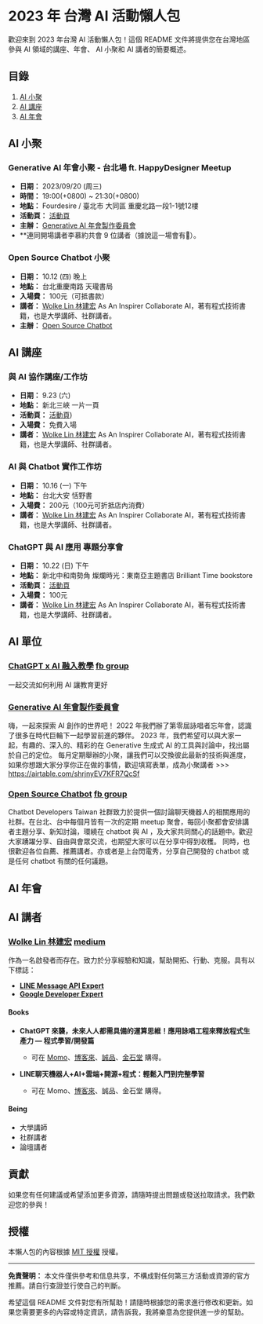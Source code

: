 # 2023 年 台灣 AI 活動懶人包

歡迎來到 2023 年台灣 AI 活動懶人包！這個 README 文件將提供您在台灣地區參與 AI 領域的講座、年會、 AI 小聚和 AI 講者的簡要概述。

## 目錄
1. [AI 小聚](#ai-小聚)
2. [AI 講座](#ai-講座)
3. [AI 年會](#ai-年會)


## AI 小聚

### Generative AI 年會小聚 - 台北場 ft. HappyDesigner Meetup
- **日期：** 2023/09/20 (周三) 
- **時間：** 19:00(+0800) ~ 21:30(+0800)
- **地點：** Fourdesire / 臺北市 大同區 重慶北路一段1-1號12樓
- **活動頁：** [活動頁](https://blindegg.kktix.cc/events/202309gai)
- **主辦：** [Generative AI 年會製作委員會](#Generative-AI)
- **連同開場講者李慕約共會 9 位講者（據說這一場會有🍮）。


### Open Source Chatbot 小聚
- **日期：** 10.12 (四) 晚上
- **地點：** 台北重慶南路 天瓏書局
- **入場費：** 100元（可抵書款）
- **講者：** [Wolke Lin 林建宏](#wolke-lin-林建宏) As An Inspirer Collaborate AI，著有程式技術書籍，也是大學講師、社群講者。
- **主辦：** [Open Source Chatbot](#open-source-chatbot)

## AI 講座

### 與 AI 協作講座/工作坊
- **日期：** 9.23 (六)
- **地點：** 新北三峽 一片一頁
- **活動頁：** [活動頁](https://www.facebook.com/100063693924843/posts/pfbid036rxxwdAay7b68oQnVgKgUvAXaedFNGEaxit3XjRFnb8gH69D6G9QyNcAp7JPfhNul/?mibextid=cr9u03))
- **入場費：** 免費入場
- **講者：** [Wolke Lin 林建宏](#wolke-lin-林建宏) As An Inspirer Collaborate AI，著有程式技術書籍，也是大學講師、社群講者。

### AI 與 Chatbot 實作工作坊
- **日期：** 10.16 (一) 下午
- **地點：** 台北大安 恬野書
- **入場費：** 200元（100元可折抵店內消費）
- **講者：** [Wolke Lin 林建宏](#wolke-lin-林建宏) As An Inspirer Collaborate AI，著有程式技術書籍，也是大學講師、社群講者。

### ChatGPT 與 AI 應用 專題分享會
- **日期：** 10.22 (日) 下午
- **地點：** 新北中和南勢角 燦爛時光：東南亞主題書店 Brilliant Time bookstore
- **活動頁：** [活動頁](https://www.facebook.com/events/300001609308026/?acontext=%7B%22ref%22%3A%2252%22%2C%22action_history%22%3A%22%5B%7B%5C%22surface%5C%22%3A%5C%22share_link%5C%22%2C%5C%22mechanism%5C%22%3A%5C%22share_link%5C%22%2C%5C%22extra_data%5C%22%3A%7B%5C%22invite_link_id%5C%22%3A749179343680726%7D%7D%5D%22%7D)
- **入場費：** 100元
- **講者：** [Wolke Lin 林建宏](#wolke-lin-林建宏) As An Inspirer Collaborate AI，著有程式技術書籍，也是大學講師、社群講者。

## AI 單位

### [ChatGPT x AI 融入教學](#ChatGPTxAI) [fb group](https://www.facebook.com/groups/164643249864737)
一起交流如何利用 AI 讓教育更好

### [Generative AI 年會製作委員會](#Generative-AI)
嗨，一起來探索 AI 創作的世界吧！
2022 年我們辦了第零屆詠唱者忘年會，認識了很多在時代巨輪下一起學習前進的夥伴。
2023 年，我們希望可以與大家一起，有趣的、深入的、精彩的在 Generative 生成式 AI 的工具與討論中，找出屬於自己的定位。
每月定期舉辦的小聚，讓我們可以交換彼此最新的技術與進度，如果你想跟大家分享你正在做的事情，歡迎填寫表單，成為小聚講者 >>> https://airtable.com/shrjnyEV7KFR7QcSf

### [Open Source Chatbot](#open-source-chatbot) [fb group](https://www.facebook.com/groups/592060117639034)
Chatbot Developers Taiwan 社群致力於提供一個討論聊天機器人的相關應用的社群。在台北、台中每個月皆有一次的定期 meetup 聚會，每回小聚都會安排講者主題分享、新知討論，環繞在 chatbot 與 AI ，及大家共同關心的話題中。歡迎大家踴躍分享、自由與會眾交流，也期望大家可以在分享中得到收穫。 同時，也很歡迎各位自薦、推薦講者。亦或者是上台閃電秀，分享自己開發的 chatbot 或是任何 chatbot 有關的任何議題。


## AI 年會


## AI 講者

### [Wolke Lin 林建宏](#wolke-lin-林建宏) [medium](https://medium.com/@wolkesau)

作為一名啟發者而存在。致力於分享經驗和知識，幫助開拓、行動、克服。具有以下標誌：

- **[LINE Message API Expert](https://www.line-community.me/en/apiexpert/detail/60adb082851f7443b473e751)**
- **[Google Developer Expert](https://developers.google.com/community/experts/directory?hl=zh-tw&text=wolke)**

#### Books

- **ChatGPT 來襲，未來人人都需具備的運算思維！應用詠唱工程來釋放程式生產力 — 程式學習/開發篇**
  - 可在 [Momo](https://www.momoshop.com.tw/goods/GoodsDetail.jsp?i_code=11434876&Area=search&mdiv=403&oid=1_1&cid=index&kw=ChatGPT%2B%E4%BE%86%E8%A5%B2%EF%BC%8C%E6%9C%AA%E4%BE%86%E4%BA%BA%E4%BA%BA%E9%83%BD%E9%9C%80%E5%85%B7%E5%82%99%E7%9A%84%E9%81%8B%E7%AE%97%E6%80%9D%E7%B6%AD%EF%BC%81%E6%87%89%E7%94%A8%E8%A9%A0%E5%94%B1%E5%B7%A5%E7%A8%8B%E4%BE%86%E9%87%8B%E6%94%BE%E7%A8%8B%E5%BC%8F%E7%94%9F%E7%94%A2%E5%8A%9B%E2%80%94%E7%A8%8B%E5%BC%8F%E5%AD%B8%E7%BF%92%2F%E9%96%8B%E7%99%BC%E7%AF%87)、[博客來](https://www.books.com.tw/products/0010958809?sloc=main)、[誠品](https://www.eslite.com/product/10012011762682392081003)、[金石堂](https://www.kingstone.com.tw/basic/2013120666276) 購得。

- **LINE聊天機器人+AI+雲端+開源+程式：輕鬆入門到完整學習**
  - 可在 Momo、[博客來](https://www.books.com.tw/products/0010937937?gclid=Cj0KCQjwla-hBhD7ARIsAM9tQKsL4YGRqnvo12F-bZCtI7_i4MWl3_HGEW_d2K9qvHbKyw6XCwJrCIEaAuuIEALw_wcB)、誠品、金石堂 購得。

#### Being

- 大學講師
- 社群講者
- 論壇講者


## 貢獻

如果您有任何建議或希望添加更多資源，請隨時提出問題或發送拉取請求。我們歡迎您的參與！

## 授權

本懶人包的內容根據 [MIT 授權](LICENSE) 授權。

---

**免責聲明：** 本文件僅供參考和信息共享，不構成對任何第三方活動或資源的官方推薦。請自行查證並行使自己的判斷。

希望這個 README 文件對您有所幫助！請隨時根據您的需求進行修改和更新。如果您需要更多的內容或特定資訊，請告訴我，我將樂意為您提供進一步的幫助。
